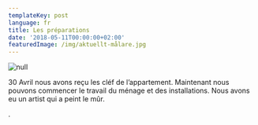```yaml
---
templateKey: post
language: fr
title: Les préparations
date: '2018-05-11T00:00:00+02:00'
featuredImage: /img/aktuellt-målare.jpg
---
```

![null](/img/aktuellt-målare.jpg)

30 Avril nous avons reçu les cléf de l’appartement. Maintenant nous pouvons commencer le travail du ménage et des installations. Nous avons eu un artist qui a peint le mûr.

.
